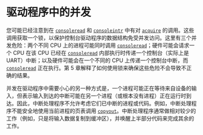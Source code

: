 # 驱动程序中的并发

您可能已经注意到在 [`consoleread`](/source/xv6-riscv/kernel/console.c) 和 [`consoleintr`](/source/xv6-riscv/kernel/defs.h) 中有对 [`acquire`](/source/xv6-riscv/kernel/defs.h) 的调用。这些调用获取一个锁，以保护控制台驱动程序的数据结构免受并发访问。这里有三个并发危险：两个不同 CPU 上的进程可能同时调用 [`consoleread`](/source/xv6-riscv/kernel/console.c)；硬件可能会请求一个 CPU 在该 CPU 已经在 [`consoleread`](/source/xv6-riscv/kernel/console.c) 内部执行时传递一个控制台（实际上是 UART）中断；以及硬件可能会在一个不同的 CPU 上传递一个控制台中断，而 [`consoleread`](/source/xv6-riscv/kernel/console.c) 正在执行。第 5 章解释了如何使用锁来确保这些危险不会导致不正确的结果。

并发在驱动程序中需要小心的另一种方式是，一个进程可能正在等待来自设备的输入，但表示输入到达的中断可能在另一个进程（或根本没有进程）正在运行时到达。因此，中断处理程序不允许考虑它们已中断的进程或代码。例如，中断处理程序不能安全地使用当前进程的页表调用 [`copyout`](/source/xv6-riscv/user/usertests.c)。中断处理程序通常做相对较少的工作（例如，只是将输入数据复制到缓冲区），并唤醒上半部分代码来完成其余的工作。